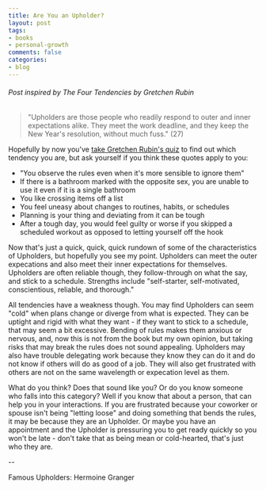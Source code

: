 ```yaml
---
title: Are You an Upholder?
layout: post
tags:
- books
- personal-growth
comments: false
categories:
- blog
---
```

###### Post inspired by _The Four Tendencies_ by Gretchen Rubin

> "Upholders are those people who readily respond to outer and inner expectations alike. They meet the work deadline, and they keep the New Year's resolution, without much fuss." (27)

Hopefully by now you've [take Gretchen Rubin's quiz](/blog/2018/04/04/identify-your-tendency) to find out which tendency you are, but ask yourself if you think these quotes apply to you:

- "You observe the rules even when it's more sensible to ignore them"
- If there is a bathroom marked with the opposite sex, you are unable to use it even if it is a single bathroom
- You like crossing items off a list
- You feel uneasy about changes to routines, habits, or schedules
- Planning is your thing and deviating from it can be tough
- After a tough day, you would feel guilty or worse if you skipped a scheduled workout as opposed to letting yourself off the hook

Now that's just a quick, quick, quick rundown of some of the characteristics of Upholders, but hopefully you see my point. Upholders can meet the outer expecations and also meet their inner expectations for themselves. Upholders are often reliable though, they follow-through on what the say, and stick to a schedule. Strengths include "self-starter, self-motivated, conscientious, reliable, and thorough."

All tendencies have a weakness though. You may find Upholders can seem "cold" when plans change or diverge from what is expected. They can be uptight and rigid with what they want - if they want to stick to a schedule, that may seem a bit excessive. Bending of rules makes them anxious or nervous, and, now this is not from the book but my own opinion, but taking risks that may break the rules does not sound appealing. Upholders may also have trouble delegating work because they know they can do it and do not know if others will do as good of a job. They will also get frustrated with others are not on the same wavelength or expecation level as them. 

What do you think? Does that sound like you? Or do you know someone who falls into this category? Well if you know that about a person, that can help you in your interactions. If you are frustrated because your coworker or spouse isn't being "letting loose" and doing something that bends the rules, it may be because they are an Upholder. Or maybe you have an appointment and the Upholder is pressuring you to get ready quickly so you won't be late - don't take that as being mean or cold-hearted, that's just who they are.

--


Famous Upholders: Hermoine Granger

